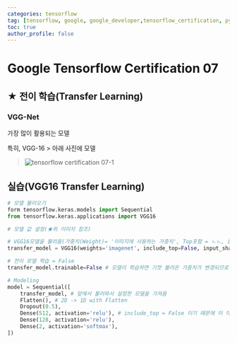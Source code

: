 ```yaml
---
categories: tensorflow
tag: [tensorflow, google, google_developer,tensorflow_certification, python]
toc: true
author_profile: false
---
```

# Google Tensorflow Certification 07



## ★ 전이 학습(Transfer Learning)



### VGG-Net

가장 많이 활용되는 모델 

특히, VGG-16 > 아래 사진에 모델 

> ![tensorflow certification 07-1](https://user-images.githubusercontent.com/90018287/156185376-8b004fec-80f9-468b-92bf-c4bd7746a7c4.png)


## 실습(VGG16 Transfer Learning)

```python
# 모델 불러오기
form tensorflow.keras.models import Sequential
from tensorflow.keras.applications import VGG16
```

```python
# 모델 값 설정(★위 이미지 참조)

# VGG16모델을 불러옴(가중치(Weight)= '이미지에 사용하는 가중치', Top포함 = ㄴㄴ, input_shape = 사이즈, 3체널)
transfer_model = VGG16(weights='imagenet', include_top=False, input_shape=(224, 224, 3))

# 전이 모델 학습 = False
transfer_model.trainable=False # 모델이 학습하면 기껏 불러온 가중치가 변경되므로 Trainable = False 
```

```python
# Modeling
model = Sequential([
    transfer_model, # 앞에서 불러와서 설정한 모델을 가져옴
    Flatten(), # 2D -> 1D with Flatten
    Dropout(0.5),
    Dense(512, activation='relu'), # include_top = False 이기 때문에 이 아래 부분은 용도에 맞춰 Custom
    Dense(128, activation='relu'),
    Dense(2, activation='softmax'),
])
```

##### 	

